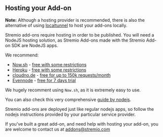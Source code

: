 ## Hosting your Add-on

**Note:** Although a hosting provider is recommended, there is also the alternative of using [localtunnel](https://github.com/localtunnel/localtunnel) to host your add-ons locally.

Stremio add-ons require hosting in order to be published. You will need a NodeJS hosting solution, as Stremio Add-ons made with the Stremio Add-on SDK are NodeJS apps.

We recommend:

- [Now.sh](https://zeit.co/) - [free with some restrictions](https://zeit.co/pricing)
- [Heroku](https://www.heroku.com) - [free with some restrictions](https://www.heroku.com/pricing)
- [cloudno.de](https://cloudno.de) - [free for up to 150k requests/month](https://cloudno.de/pricing)
- [Evennode](https://www.evennode.com) - [free for 7 days trial](https://www.evennode.com/pricing)

We hugely recomment using `Now.sh`, as it is extremely easy to use.

You can also check this very comprehensive [guide by nodejs](https://github.com/nodejs/node-v0.x-archive/wiki/node-hosting).

Stremio add-ons are deployed just like regular nodejs apps, so follow the nodejs instructions provided by your particular service provider.

If you've built a great add-on, and need help with hosting your add-on, you are welcome to contact us at [addons@stremio.com](addons@stremio.com)
